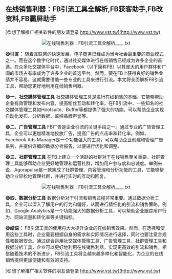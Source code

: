 ## **在线销售利器：FB引流工具全解析,FB获客助手,FB改资料,FB霸屏助手**

[😍想了解推广相关软件的朋友请登录 http://www.vst.tw](http://www.vst.tw)

 <center><img src="https://vst.tw/MP4/tuiguang/png/7.png" alt="在线销售利器：FB引流工具全解析____.txt"></center>

**😄引言：**
随着互联网的快速发展，电子商务已经成为当今社会最重要的商业模式之一。而在这个数字化时代，通过社交媒体进行在线销售已经成为许多企业的首选。在众多社交媒体平台中，Facebook（以下简称FB）以其庞大的用户群体和广阔的市场占有率成为了许多企业的首选平台。然而，要在FB上获得良好的销售业绩并不容易，这就需要借助一些专业的工具来进行引流。本文将全面解析FB引流工具，帮助您更好地利用在线销售利器。

**😄一、社交媒体管理工具**
社交媒体管理工具是进行在线销售的基础，它能够帮助企业有效管理和发布内容，提高粉丝互动和转化率。在FB引流中，一些知名的社交媒体管理工具如Hootsuite、Buffer等都提供了强大的功能，可以帮助企业实现自动化发布、分析数据、监控品牌声誉等。

**😄二、广告管理工具**
FB广告是企业引流的关键手段之一。通过专业的广告管理工具，企业可以更加精准地投放广告，提高广告的点击率和转化率。例如，Facebook Ads Manager是一个功能强大的工具，可以帮助企业创建和管理广告系列，并提供详细的数据分析报告，以便进行优化和调整。

**😄三、社群管理工具**
在FB上建立一个活跃的社群对于在线销售至关重要。社群管理工具能够帮助企业更好地管理和运营社群，增加用户参与度和忠诚度。举例来说，Agorapulse是一款集成了社群管理、内容管理和分析功能的工具，它能够帮助企业轻松地管理社群，并进行实时的互动和回复。

 <center><img src="https://vst.tw/MP4/tuiguang/png/8.png" alt="在线销售利器：FB引流工具全解析____.txt"></center>

**😄四、数据分析工具**
数据分析对于引流和销售过程非常重要。通过数据分析工具，企业可以深入了解用户的行为和偏好，从而进行精细化的引流和销售策略。例如，Google Analytics是一个功能强大的数据分析工具，可以帮助企业跟踪用户行为、网站流量和转化率等关键指标。

**😄结语：**
FB引流工具的使用将大大提升企业的在线销售效果。然而，在选择和使用这些工具时，企业需要根据自身的需求和实际情况进行选择，同时也要注意合规性和数据安全。通过综合运用社交媒体管理工具、广告管理工具、社群管理工具和数据分析工具，企业可以更好地利用在线销售利器，实现更高效的引流和销售。相信随着技术的不断进步，FB引流工具将会越来越多样化和智能化，为企业的在线销售提供更加便捷和有效的支持。

[😍想了解推广相关软件的朋友请登录 http://www.vst.tw](http://www.vst.tw)



